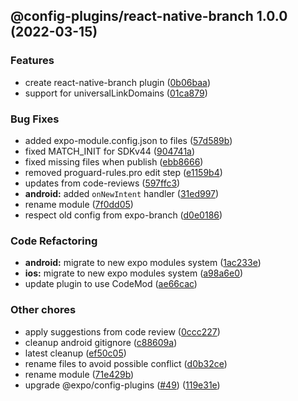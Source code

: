 ## @config-plugins/react-native-branch 1.0.0 (2022-03-15)


### Features

* create react-native-branch plugin ([0b06baa](https://github.com/expo/config-plugins/commit/0b06baa2b486c5e02d433a4ac785960934f403b9))
* support for universalLinkDomains ([01ca879](https://github.com/expo/config-plugins/commit/01ca879ca3f6cebac1177d74969337819a5fc72d))


### Bug Fixes

* added expo-module.config.json to files ([57d589b](https://github.com/expo/config-plugins/commit/57d589ba8ad60e057b34ad7b2f404f67e85896ab))
* fixed MATCH_INIT for SDKv44 ([904741a](https://github.com/expo/config-plugins/commit/904741a3bdb02f5bb76ebcf44131f1698dad0831))
* fixed missing files when publish ([ebb8666](https://github.com/expo/config-plugins/commit/ebb86666d6e61a70838048839b144c7217886d73))
* removed proguard-rules.pro edit step ([e1159b4](https://github.com/expo/config-plugins/commit/e1159b4021ab722cf3998479e6a459374bdb5075))
* updates from code-reviews ([597ffc3](https://github.com/expo/config-plugins/commit/597ffc3bd76517ac96c39b77d8b76e6aee2609dd))
* **android:** added `onNewIntent` handler ([31ed997](https://github.com/expo/config-plugins/commit/31ed9978ca6c0a079341b5b4be5479a5e5633f79))
* rename module ([7f0dd05](https://github.com/expo/config-plugins/commit/7f0dd05fdc15293b84606cb000bcd7321b418de8))
* respect old config from expo-branch ([d0e0186](https://github.com/expo/config-plugins/commit/d0e018601c09c0e92191a4eb2998ab0e6fa1c6ec))


### Code Refactoring

* **android:** migrate to new expo modules system ([1ac233e](https://github.com/expo/config-plugins/commit/1ac233eb432eaeeb7ead6723a4a232f86cfc8e50))
* **ios:** migrate to new expo modules system ([a98a6e0](https://github.com/expo/config-plugins/commit/a98a6e022fc06f8b9c996e4e2b4a1d7aac830d8a))
* update plugin to use CodeMod ([ae66cac](https://github.com/expo/config-plugins/commit/ae66cac141847e33add62cc30375620e1a5cc1d0))


### Other chores

* apply suggestions from code review ([0ccc227](https://github.com/expo/config-plugins/commit/0ccc22771d5ecc97da7720c362ecf90a76e5de1c))
* cleanup android gitignore ([c88609a](https://github.com/expo/config-plugins/commit/c88609a8666be1b4137a3694bd844bb6a0f1ec12))
* latest cleanup ([ef50c05](https://github.com/expo/config-plugins/commit/ef50c05892b965e2ccd70418da962f2c3d96ab2e))
* rename files to avoid possible conflict ([d0b32ce](https://github.com/expo/config-plugins/commit/d0b32ce4a1c28060e61e7109f59be215c5f92f14))
* rename module ([71e429b](https://github.com/expo/config-plugins/commit/71e429b77fca05953e94636b31e9b1b8da2ddcb6))
* upgrade @expo/config-plugins ([#49](https://github.com/expo/config-plugins/issues/49)) ([119e31e](https://github.com/expo/config-plugins/commit/119e31edf110409272ace750f02d651124e1a22d))
